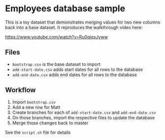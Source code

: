 # Employees database sample

This is a toy dataset that demonstrates merging values for two new columns back into a base dataset. It reproduces the walkthrough video here:

https://www.youtube.com/watch?v=Ru0qjqxJyww

## Files

* `bootstrap.csv` is the base dataset to import
* `add-start-date.csv` adds start dates for all rows to the database
* `add-end-date.csv` adds end dates for all rows to the database

## Workflow

1. Import `bootstrap.csv`
1. Add a new row for Matt
1. Create branches for each of `add-start-date.csv` and `add-end-date.csv`
1. On those branches, import the respective files to update the database
1. Merge those changes back to master

See the `script.sh` file for details